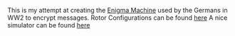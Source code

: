 This is my attempt at creating the [Enigma Machine](https://en.wikipedia.org/wiki/Enigma_machine) used by the Germans in WW2 to encrypt messages.
Rotor Configurations can be found [here](https://www.codesandciphers.org.uk/enigma/rotorspec.htm)
A nice simulator can be found [here](https://mckoss.com/enigma-simulator-js/)
